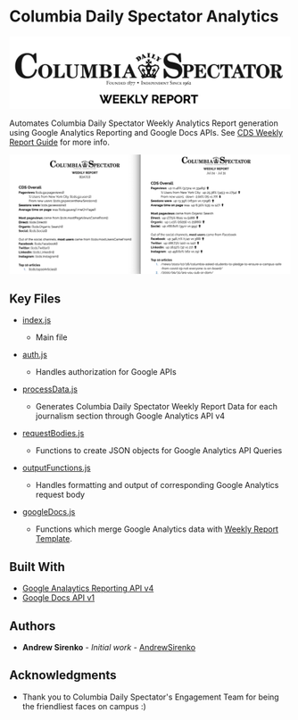 # Columbia Daily Spectator Analytics

![CDS Weekly Report Logo](https://github.com/AndrewSirenko/Automating-Columbia-Daily-Spectator-Analytics/blob/master/CDS_Analytics_Overview/CDS_Weekly_Report_Logo.png)

Automates Columbia Daily Spectator Weekly Analytics Report generation using Google Analytics Reporting and Google Docs APIs. See [CDS Weekly Report Guide](https://github.com/AndrewSirenko/Automating-Columbia-Daily-Spectator-Analytics/blob/master/CDS_Analytics_Overview/%5BCDS%5D%20Weekly%20Report%20Guide.pdf) for more info.

![Example](https://github.com/AndrewSirenko/Automating-Columbia-Daily-Spectator-Analytics/blob/master/CDS_Analytics_Overview/Weekly_Report_demo.png)

## Key Files

-   [index.js](https://github.com/AndrewSirenko/Automating-Columbia-Daily-Spectator-Analytics/blob/master/index.js)
    -   Main file
-   [auth.js](https://github.com/AndrewSirenko/Automating-Columbia-Daily-Spectator-Analytics/blob/master/auth.js)
    -   Handles authorization for Google APIs
-   [processData.js](https://github.com/AndrewSirenko/Automating-Columbia-Daily-Spectator-Analytics/blob/master/processData.js)

    -   Generates Columbia Daily Spectator Weekly Report Data for each journalism section through Google Analytics API v4

-   [requestBodies.js](https://github.com/AndrewSirenko/Automating-Columbia-Daily-Spectator-Analytics/blob/master/requestBodies.js)
    -   Functions to create JSON objects for Google Analytics API Queries
-   [outputFunctions.js](https://github.com/AndrewSirenko/Automating-Columbia-Daily-Spectator-Analytics/blob/master/outputFunctions.js)
    -   Handles formatting and output of corresponding Google Analytics request body
-   [googleDocs.js](https://github.com/AndrewSirenko/Automating-Columbia-Daily-Spectator-Analytics/blob/master/googleDocs.js)
    -   Functions which merge Google Analytics data with [Weekly Report Template](./CDS_Analytics_Overview/TEMPLATE%20[CDS]%20Weekly%20Report.docx).

## Built With

-   [Google Analaytics Reporting API v4](https://developers.google.com/analytics/devguides/reporting/core/v4)
-   [Google Docs API v1](https://developers.google.com/docs/api)

## Authors

-   **Andrew Sirenko** - _Initial work_ - [AndrewSirenko](https://github.com/AndrewSirenko)

## Acknowledgments

-   Thank you to Columbia Daily Spectator's Engagement Team for being the friendliest faces on campus :)
